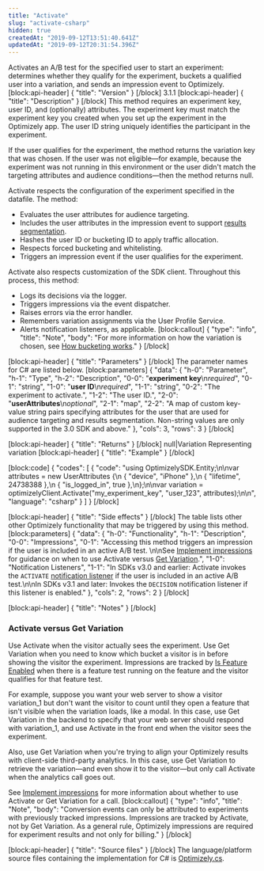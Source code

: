 ```yaml
---
title: "Activate"
slug: "activate-csharp"
hidden: true
createdAt: "2019-09-12T13:51:40.641Z"
updatedAt: "2019-09-12T20:31:54.396Z"
---
```

Activates an A/B test for the specified user to start an experiment: determines whether they qualify for the experiment, buckets a qualified user into a variation, and sends an impression event to Optimizely.
[block:api-header]
{
  "title": "Version"
}
[/block]
3.1.1
[block:api-header]
{
  "title": "Description"
}
[/block]
This method requires an experiment key, user ID, and (optionally) attributes. The experiment key must match the experiment key you created when you set up the experiment in the Optimizely app. The user ID string uniquely identifies the participant in the experiment.

If the user qualifies for the experiment, the method returns the variation key that was chosen. If the user was not eligible—for example, because the experiment was not running in this environment or the user didn't match the targeting attributes and audience conditions—then the method returns null.

Activate respects the configuration of the experiment specified in the datafile. The method:
 * Evaluates the user attributes for audience targeting.
 * Includes the user attributes in the impression event to support [results segmentation](doc:analyze-results#section-segment-results).
 * Hashes the user ID or bucketing ID to apply traffic allocation.
 * Respects forced bucketing and whitelisting.
 * Triggers an impression event if the user qualifies for the experiment.

Activate also respects customization of the SDK client. Throughout this process, this method:
  * Logs its decisions via the logger.
  * Triggers impressions via the event dispatcher.
  * Raises errors via the error handler.
  * Remembers variation assignments via the User Profile Service.
  * Alerts notification listeners, as applicable.
[block:callout]
{
  "type": "info",
  "title": "Note",
  "body": "For more information on how the variation is chosen, see [How bucketing works](how-bucketing-works)."
}
[/block]

[block:api-header]
{
  "title": "Parameters"
}
[/block]
The parameter names for C# are listed below.
[block:parameters]
{
  "data": {
    "h-0": "Parameter",
    "h-1": "Type",
    "h-2": "Description",
    "0-0": "**experiment key**\n*required*",
    "0-1": "string",
    "1-0": "**user ID**\n*required*",
    "1-1": "string",
    "0-2": "The experiment to activate.",
    "1-2": "The user ID.",
    "2-0": "**userAttributes**\n*optional*",
    "2-1": "map",
    "2-2": "A map of custom key-value string pairs specifying attributes for the user that are used for audience targeting and results segmentation. Non-string values are only supported in the 3.0 SDK and above."
  },
  "cols": 3,
  "rows": 3
}
[/block]

[block:api-header]
{
  "title": "Returns"
}
[/block]
<returns>null|Variation Representing variation</returns>
[block:api-header]
{
  "title": "Example"
}
[/block]

[block:code]
{
  "codes": [
    {
      "code": "using OptimizelySDK.Entity;\n\nvar attributes = new UserAttributes {\n  { \"device\", \"iPhone\" },\n  { \"lifetime\", 24738388 },\n  { \"is_logged_in\", true },\n};\n\nvar variation = optimizelyClient.Activate(\"my_experiment_key\", \"user_123\", attributes);\n\n",
      "language": "csharp"
    }
  ]
}
[/block]

[block:api-header]
{
  "title": "Side effects"
}
[/block]
The table lists other other Optimizely functionality that may be triggered by using this method.
[block:parameters]
{
  "data": {
    "h-0": "Functionality",
    "h-1": "Description",
    "0-0": "Impressions",
    "0-1": "Accessing this method triggers an impression if the user is included in an active A/B test. \n\nSee [Implement impressions](doc:implement-impressions) for guidance on when to use Activate versus [Get Variation](doc:get-variation-csharp).",
    "1-0": "Notification Listeners",
    "1-1": "In SDKs v3.0 and earlier: Activate invokes the `ACTIVATE` [notification listener](doc:set-up-notification-listener-csharp) if the user is included in an active A/B test.\n\nIn SDKs v3.1 and later: Invokes the `DECISION` notification listener if this listener is enabled."
  },
  "cols": 2,
  "rows": 2
}
[/block]

[block:api-header]
{
  "title": "Notes"
}
[/block]
### Activate versus Get Variation
Use Activate when the visitor actually sees the experiment. Use Get Variation when you need to know which bucket a visitor is in before showing the visitor the experiment. Impressions are tracked by [Is Feature Enabled](doc:is-feature-enabled) when there is a feature test running on the feature and the visitor qualifies for that feature test.

For example, suppose you want your web server to show a visitor variation_1 but don't want the visitor to count until they open a feature that isn't visible when the variation loads, like a modal. In this case, use Get Variation in the backend to specify that your web server should respond with variation_1, and use Activate in the front end when the visitor sees the experiment.

Also, use Get Variation when you're trying to align your Optimizely results with client-side third-party analytics. In this case, use Get Variation to retrieve the variation&mdash;and even show it to the visitor&mdash;but only call Activate when the analytics call goes out.

See [Implement impressions](doc:implement-impressions) for more information about whether to use Activate or Get Variation for a call.
[block:callout]
{
  "type": "info",
  "title": "Note",
  "body": "Conversion events can only be attributed to experiments with previously tracked impressions. Impressions are tracked by Activate, not by Get Variation. As a general rule, Optimizely impressions are required for experiment results and not only for billing."
}
[/block]

[block:api-header]
{
  "title": "Source files"
}
[/block]
The language/platform source files containing the implementation for C# is [Optimizely.cs](https://github.com/optimizely/csharp-sdk/blob/master/OptimizelySDK/Optimizely.cs).